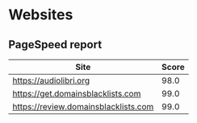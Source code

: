 # Websites
## PageSpeed report
| Site | Score |
|------|-------|
| https://audiolibri.org | 98.0 |
| https://get.domainsblacklists.com | 99.0 |
| https://review.domainsblacklists.com | 99.0 |
